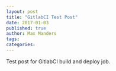 ```yaml
---
layout: post
title: "GitlabCI Test Post"
date: 2017-01-03
published: true
author: Max Manders
tags:
categories:
---
```

Test post for GitlabCI build and deploy job.
